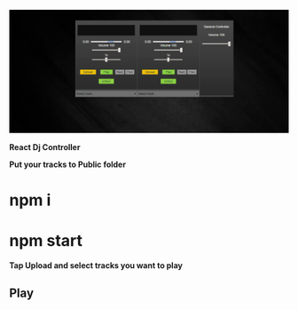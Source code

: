![alt text](https://raw.githubusercontent.com/VitPet/dj-controller/master/public/dj-controller.png)

**React Dj Controller**

**Put your tracks to Public folder**

# npm i
# npm start

**Tap Upload and select tracks you want to play**

## Play
